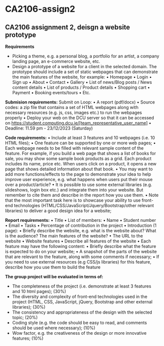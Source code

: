 # CA2106-assign2
## CA2106 assignment 2, deisgn a website prototype

**Requirements**
- Picking a theme, e.g. a personal blog, a portfolio for an artist, a company landing
page, an e-commerce website, etc.
- Design a prototype of a website for a client in the selected domain. The prototype should include a set of static webpages that can demonstrate the main features of the website, for example:
• Homepage
• Login
• Sign up
• About
• Contact
• Gallery
• List of news/Blog posts / News content details
• List of products / Product details
• Shopping cart
• Payment
• Booking events/tours
• Etc.

**Submision requirements:**
Submit on Loop:
• A report (pdf/docx)
• Source codes: a zip file that contains a set of HTML webpages along with necessary resources (e.g. js, css, images etc.) to run the webpages properly
• Deploy your web on the DCU server so that it can be accessed on https://student.computing.dcu.ie/[team_representative_user_name]
• Deadline: 11.59 pm - 23/12/2023 (Saturday)


**Code requirements:**
• Include at least 3 features and 10 webpages (i.e. 10 HTML files);
• One feature can be supported by one or more web pages;
• Each webpage needs to be filled with relevant sample content of the feature. For example, if you build a web page that shows a list of books for sale, you may show some sample book products as a grid. Each product includes its name, price etc. When users click on a product, it opens a new page that shows detailed information about that book.
• You may want to add more functions/effects to the page to demonstrate your idea to help improve user experience, e.g. what happens when users put their mouse over a product/article?
• It is possible to use some external libraries (e.g. slideshows, login box etc.) and integrate them into your website. But remember to cite them and describe in the report how you use them.
• Note that the most important task here is to showcase your ability to use front-end technologies (HTML/CSS/JavaScript/Jquery/Bootstrap/other relevant libraries) to deliver a good design idea for a website;

**Report requirements:**
• Title
• List of members:
• Name
• Student number
• Email
• Tasks
• Percentage of contribution in the project
• Introduction (1 page):
• Briefly describe the website, e.g. what is the website about? What is the audience? The main features of the website?
• The URL to the website
• Website features
• Describe all features of the website
• Each feature may have the following content:
• Briefly describe what the feature is expected to do on your website;
• A snapshot of the parts of the website that are relevant to the feature, along with some comments if necessary;
• If you need to use external resources (e.g CSS/js libraries) for this feature, describe how you use them to build
the feature

**The group project will be evaluated in terms of:**
- The completeness of the project (i.e. demonstrate at least 3 features and 10 html pages); (30%)
- The diversity and complexity of front-end technologies used in the project (HTML, CSS, JavaScript, jQuery, Bootstrap and other external libraries); (30%)
- The consistency and appropriateness of the design with the selected topic; (20%)
- Coding style (e.g. the code should be easy to read, and comments should be used where necessary); (10%)
- Wow factor, e.g. the creativeness of the design or more innovative features; (10%)
